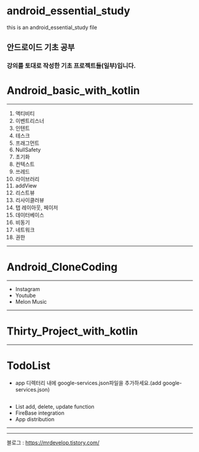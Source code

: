 # android_essential_study
this is an android_essential_study file

## 안드로이드 기초 공부

### 강의를 토대로 작성한 기초 프로젝트들(일부)입니다.

# Android_basic_with_kotlin
-------------------

1. 액티비티
2. 이벤트리스너
3. 인텐트
4. 테스크
5. 프래그먼트
6. NullSafety
7. 초기화
8. 컨텍스트
9. 쓰레드
10. 라이브러리
11. addView
12. 리스트뷰
13. 리사이클러뷰
14. 탭 레이아웃, 페이저
15. 데이터베이스
16. 비동기
17. 네트워크
18. 권한


---
# Android_CloneCoding
---

- Instagram
- Youtube
- Melon Music

---

# Thirty_Project_with_kotlin

------------


# TodoList

- app 디렉터리 내에 google-services.json파일을 추가하세요.(add google-services.json)


## <To do list>
- List add, delete, update function
- FireBase integration
- App distribution

------------



---

블로그 : <https://mrdevelop.tistory.com/>
